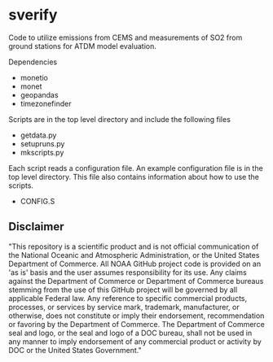 # sverify
Code to utilize emissions from CEMS and measurements of SO2 from ground stations for ATDM model evaluation.

Dependencies

* monetio
* monet
* geopandas
* timezonefinder

Scripts are in the top level directory and include the following files

* getdata.py
* setupruns.py
* mkscripts.py

Each script reads a configuration file. An example configuration file is in the top level directory.
This file also contains information about how to use the scripts.

* CONFIG.S

## Disclaimer
"This repository is a scientific product and is not official communication of the National Oceanic and Atmospheric Administration, or the United States Department of Commerce. All NOAA GitHub project code is provided on an 'as is' basis and the user assumes responsibility for its use. Any claims against the Department of Commerce or Department of Commerce bureaus stemming from the use of this GitHub project will be governed by all applicable Federal law. Any reference to specific commercial products, processes, or services by service mark, trademark, manufacturer, or otherwise, does not constitute or imply their endorsement, recommendation or favoring by the Department of Commerce. The Department of Commerce seal and logo, or the seal and logo of a DOC bureau, shall not be used in any manner to imply endorsement of any commercial product or activity by DOC or the United States Government."

